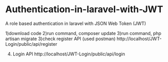 # Authentication-in-laravel-with-JWT
A role based authentication in laravel with JSON Web Token (JWT)


1)download code 
2)run command, composer update 
3)run command, php artisan migrate
3)check register API (used postman)
http://localhost/JWT-Login/public/api/register

4) Login API
http://localhost/JWT-Login/public/api/login


